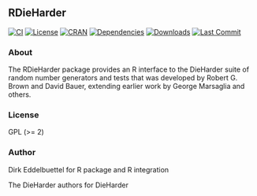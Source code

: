 ## RDieHarder  

[![CI](https://github.com/eddelbuettel/rdieharder/workflows/ci/badge.svg)](https://github.com/eddelbuettel/rdieharder/actions?query=workflow%3Aci)
[![License](https://img.shields.io/badge/license-GPL%20%28%3E=%202%29-brightgreen.svg?style=flat)](https://www.gnu.org/licenses/gpl-2.0.html) 
[![CRAN](https://www.r-pkg.org/badges/version/RDieHarder)](https://cran.r-project.org/package=RDieHarder)
[![Dependencies](https://tinyverse.netlify.com/badge/RDieHarder)](https://cran.r-project.org/package=RDieHarder)
[![Downloads](https://cranlogs.r-pkg.org/badges/RDieHarder?color=brightgreen)](https://www.r-pkg.org/pkg/RDieHarder)
[![Last Commit](https://img.shields.io/github/last-commit/eddelbuettel/rdieharder)](https://github.com/eddelbuettel/rdieharder)

### About

The RDieHarder package provides an R interface to the DieHarder suite of
random number generators and tests that was developed by Robert G. Brown and
David Bauer, extending earlier work by George Marsaglia and others.

### License

GPL (>= 2)

### Author

Dirk Eddelbuettel for R package and R integration

The DieHarder authors for DieHarder
